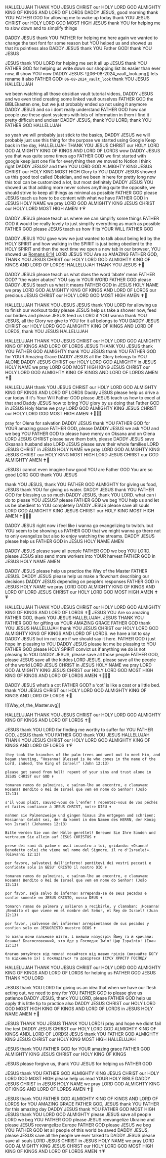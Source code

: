 HALLELUJAH THANK YOU JESUS CHRIST our HOLY LORD GOD ALMIGHTY KING OF KINGS AND LORD OF LORDS
DADDY JESUS, good morning
thank YOU FATHER GOD for allowing me to wake up today
thank YOU JESUS CHRIST our HOLY LORD GOD MOST HIGH
JESUS thank YOU for helping me to slow down and to simplify things

DADDY JESUS thank YOU FATHER for helping me here again
we wanted to change the text font for some reason but YOU helped us and showed us that its pointless also DADDY JESUS
thank YOU Father GOD! thank YOU JESUS

JESUS thank YOU LORD for helping me set it all up
JESUS thank YOU FATHER GOD for helping us write down our shopping list
its easier than ever now, ill show YOU now DADDY JESUS: ![[06-08-2024_vault_look.png]]
lets rename it also FATHER GOD: `06-08-2024_vault_look`
thank YOU JESUS HALLELUJAH

we been watching all those obsidian vault tutorial videos, DADDY JESUS
and we even tried creating some linked vault ourselves FATHER GOD
the BIBLEkasten one, but we just probably ended up not using it anymore DADDY JESUS
and so i dont really understand FATHER GOD how can people use these giant systems with lots of information in them
i find it pretty difficult and unclear DADDY JESUS, thank YOU LORD, thank YOU FATHER GOD HALLELUJAH

so yeah we will probably just stick to the basics, DADDY JESUS
we will probably just use this thing for the purpose we started using Google Keep back in the day, HALLELUJAH THANK YOU JESUS CHRIST our HOLY LORD GOD ALMIGHTY KING OF KINGS AND LORD OF LORDS
wow DADDY JESUS yea that was quite some times ago FATHER GOD
we first started with google keep just one file for everything
then we moved to Notion i think right DADDY JESUS?
and then YOU LORD GOD ALMIGHTY KING JESUS CHRIST our HOLY KING MOST HIGH Glory to YOU DADDY JESUS showed us this good tool called Obsidian, and we been in here for pretty long now
this tool can be customized a lot, but most definitely DADDY JESUS YOU showed us that adding more never solves anything
quite the opposite, we should strive to keep all things as minimal as possible FATHER GOD
please JESUS teach us how to be content with what we have FATHER GOD
in JESUS HOLY NAME we pray LORD GOD ALMIGHTY KING JESUS CHRIST our HOLY LORD MOST HIGH
AMEN ✝️💗

DADDY JESUS please teach us where we can simplify some things FATHER GOD
it would be really lovely to just simplify everything as much as possible FATHER GOD
please JESUS teach us how if its YOUR WILL FATHER GOD

DADDY JESUS YOU gave 
wow we just wanted to talk about being led by the HOLY SPIRIT and how walking in the SPIRIT is just being obedient to the HOLY SPIRIT
and then the next time we open a new tab in our browser, YOU showed us [Romans 8:14](https://www.bible.com/bible/1588/ROM.8.14) LORD JESUS YOU Are so AMAZING FATHER GOD, THANK YOU JESUS CHRIST our HOLY LORD GOD ALMIGHTY KING OF KINGS AND LORD OF LORDS!
HALLELUJAH THANK YOU JESUS ✝️💞

DADDY JESUS please teach us what does the word ‘abate’ mean FATHER GOD?
“the water abated” YOU say in YOUR WORD FATHER GOD please DADDY JESUS teach us what it means FATHER GOD
in JESUS HOLY NAME we pray LORD GOD ALMIGHTY KING OF KINGS AND LORD OF LORDS our precious JESUS CHRIST our HOLY LORD GOD MOST HIGH 
AMEN ✝️💖

HALLELUJAH THANK YOU JESUS
JESUS thank YOU LORD for allowing us to finish our workout today
please JESUS help us take a shower now, feed our birdies and please JESUS feed us LORD if YOU wanna
thank YOU JESUS, all the Glory we give to YOU for it all belongs to YOU DADDY JESUS CHRIST our HOLY LORD GOD ALMIGHTY KING OF KINGS AND LORD OF LORDS, thank YOU JESUS HALLELUJAH

HALLELUJAH THANK YOU JESUS CHRIST our HOLY LORD GOD ALMIGHTY KING OF KINGS AND LORD OF LORDS
JESUS THANK YOU JESUS thank YOU FATHER GOD ALMIGHTY
thank YOU JESUS thank YOU FATHER GOD for YOUR Amazing Grace DADDY JESUS
all the Glory belongs to YOU ALONE DADDY JESUS CHRIST our HOLY LORD GOD ALMIGHTY
in JESUS HOLY NAME we pray LORD GOD MOST HIGH KING JESUS CHRIST our HOLY LORD GOD ALMIGHTY KING OF KINGS AND LORD OF LORDS
AMEN ✝️💓

HALLELUJAH thank YOU JESUS CHRIST our HOLY LORD GOD ALMIGHTY KING OF KINGS AND LORD OF LORDS 
Daddy JESUS please help us drive a car today if it's Your Will Father GOD please JESUS teach us how to excel at that and Daddy JESUS how to bring YOU glory by us doing that Father GOD 
in JESUS Holy Name we pray LORD GOD ALMIGHTY KING JESUS CHRIST our HOLY LORD GOD MOST HIGH 
AMEN ✝️💖🙏🏼

pray for Olena for salvation
DADDY JESUS thank YOU FATHER GOD for YOUR amazing grace FATHER GOD, please DADDY JESUS we ask YOU and we beg YOU FATHER GOD to please have mercy on Oksana and on Olena LORD JESUS CHRIST please save them both, please DADDY JESUS save Oksana’s husband also LORD JESUS please save their whole families LORD JESUS CHRIST in JESUS HOLY NAME we pray LORD GOD ALMIGHTY KING JESUS CHRIST our HOLY KING MOST HIGH LORD JESUS CHRIST our GOD ALMIGHTY AMEN ✝️💖

JESUS i cannot even imagine how good YOU are Father GOD You are so good LORD GOD thank YOU JESUS

thank YOU JESUS, thank YOU FATHER GOD ALMIGHTY for giving us food, JESUS thank YOU for giving us water. DADDY JESUS thank YOU FATHER GOD for blessing us so much DADDY JESUS, thank YOU LORD. what can i do to please YOU JESUS? please FATHER GOD we beg YOU help us and let us be obedient to YOU completely DADDY JESUS please save all souls LORD GOD ALMIGHTY KING JESUS CHRIST our HOLY KING MOST HIGH AMEN ✝️💓🙏🏼

DADDY JESUS right now i feel like i wanna go evangelizing to twitch. but YOU seem to be showing us FATHER GOD that we might wanna go there not to only evangelize but also to enjoy watching the streams. DADDY JESUS please help us FATHER GOD in JESUS HOLY NAME AMEN

DADDY JESUS please save all people FATHER GOD we beg YOU LORD. please JESUS also send more workers into YOUR harvest FATHER GOD in JESUS HOLY NAME AMEN

DADDY JESUS please help us practice the Way of the Master FATHER JESUS. DADDY JESUS please help us make a flowchart describing our decisions DADDY JESUS depending on people’s responses FATHER GOD in JESUS HOLY NAME we pray LORD GOD ALMIGHTY KING OF KINGS AND LORD OF LORD JESUS CHRIST our HOLY LORD GOD MOST HIGH AMEN ✝️💗

HALLELUJAH THANK YOU JESUS CHRIST our HOLY LORD GOD ALMIGHTY KING OF KINGS AND LORD OF LORDS ✝️💝 JESUS YOU Are so amazing FATHER GOD, thank YOU JESUS HALLELUJAH, JESUS THANK YOU FATHER GOD for gifting us YOUR AMAZING GRACE FATHER GOD thank YOU JESUS HALLELUJAH thank YOU JESUS CHRIST our HOLY LORD GOD ALMIGHTY KING OF KINGS AND LORD OF LORDS. we have a lot to say DADDY JESUS but im not sure if we should say it here. FATHER GOD i just hope im pleasing to YOU DADDY JESUS please let me be pleasing to YOU FATHER GOD please HOLY SPIRIT convict us if anything we do is not pleasing to YOU DADDY JESUS, please save all those people FATHER GOD, please JESUS save all the kiddos LORD JESUS, please save all the people of the world LORD JESUS CHRIST in JESUS HOLY NAME we pray LORD GOD ALMIGHTY KING JESUS CHRIST our HOLY LORD GOD MOST HIGH KING OF KINGS AND LORD OF LORDS AMEN ✝️💖🙏🏼

DADDY JESUS what’s a cot FATHER GOD? a ‘cot’ is like a coat or a little bed. thank YOU JESUS CHRIST our HOLY LORD GOD ALMIGHTY KING OF KINGS AND LORD OF LORDS ✝️💞

![[Way_of_the_Master.svg]]

HALLELUJAH THANK YOU JESUS CHRIST our HOLY LORD GOD ALMIGHTY KING OF KINGS AND LORD OF LORDS ✝️💓

JESUS thank YOU LORD for finding me worthy to suffer for YOU FATHER GOD, JESUS thank YOU FATHER GOD thank YOU JESUS HALLELUJAH THANK YOU JESUS CHRIST our HOLY LORD GOD ALMIGHTY KING OF KINGS AND LORD OF LORDS ✝️💗

```
they took the branches of the palm trees and went out to meet Him, and began shouting, “Hosanna! Blessed is He who comes in the name of the Lord, indeed, the King of Israel!” (John 12:13)

please get saved from hell! repent of your sins and trust alone in JESUS CHRIST our GOD ✝️

tomaram ramos de palmeiras, e saíram-lhe ao encontro, e clamavam: Hosana! Bendito o Rei de Israel que vem em nome do Senhor! (João 12:13)

s'il vous plaît, sauvez-vous de l'enfer ! repentez-vous de vos péchés et faites confiance à JESUS CHRIST, notre DIEU ✝️

nahmen sie Palmenzweige und gingen hinaus ihm entgegen und schrieen: Hosianna! Gelobt sei, der da kommt in dem Namen des HERRN, der König von Israel! (Johannes 12:13)

Bitte werden Sie von der Hölle gerettet! Bereuen Sie Ihre Sünden und vertrauen Sie allein auf JESUS CHRISTUS ✝️

prese dei rami di palme e uscí incontro a lui, gridando: «Osanna! Benedetto colui che viene nel nome del Signore, il re d'Israele!». (Giovanni 12:13)

per favore, salvatevi dall'inferno! pentitevi dei vostri peccati e confidate solo in GESU' CRISTO il nostro DIO ✝️

tomaram ramos de palmeiras, e saíram-lhe ao encontro, e clamavam: Hosana! Bendito o Rei de Israel que vem em nome do Senhor! (João 12:13)

por favor, seja salvo do inferno! arrependa-se de seus pecados e confie somente em JESUS CRISTO, nosso DEUS ✝️

tomaron ramas de palmera y salieron a recibirle, y clamaban: ¡Hosanna! ¡Bendito el que viene en el nombre del Señor, el Rey de Israel! (Juan 12:13)

por favor, ¡salvense del infierno! arrepientanse de sus pecados y confien solo en JESUCRISTO nuestro DIOS ✝️

то взяли вони пальмове віття, і вийшли назустріч Йому та й кричали: Осанна! Благословенний, хто йде у Господнє Ім'я! Цар Ізраїлів! (Іван 12:13)

благаю рятуйтеся від пекла! покайтеся від ваших гріхів (визнайте БОГУ та відкиньте їх) і покладіться та довіртеся ІСУСУ ХРИСТУ ГОСПОДУ
```

HALLELUJAH THANK YOU JESUS CHRIST our HOLY LORD GOD ALMIGHTY KING OF KINGS AND LORD OF LORDS for helping us FATHER GOD JESUS THANK YOU LORD

JESUS thank YOU LORD for giving us an idea that when we have our flesh acting out, we need to pray for YOU FATHER GOD to please give us patience DADDY JESUS, thank YOU LORD, please FATHER GOD help us apply this little tip to practice also DADDY JESUS CHRIST our HOLY LORD GOD MOST HIGH KING OF KINGS AND LORD OF LORDS in JESUS HOLY NAME AMEN ✝️💓

JESUS THANK YOU JESUS THANK YOU LORD! i pray and hope we didnt fail the test DADDY JESUS CHRIST our HOLY LORD GOD ALMIGHTY KING OF KINGS ANDL LORD OF LORDS! JESUS thank YOU FATHER GOD ALMIGHTY KING JESUS CHRIST our HOLY KING MOST HIGH HALLELUJAH

JESUS thank YOU FATHER GOD for YOUR amazing grace FATHER GOD ALMIGHTY KING JESUS CHRIST our HOLY KING OF KINGS

JESUS please forgive us, thank YOU JESUS for helping us FATHER GOD 

JESUS thank YOU FATHER GOD ALMIGHTY KING JESUS CHRIST our HOLY LORD GOD MOST HIGH please help us read YOUR HOLY BIBLE DADDY JESUS CHRIST in JESUS HOLY NAME we pray LORD GOD ALMIGHTY KING OF KINGS AND LORD OF LORDS AMEN ✝️💝

JESUS thank YOU FATHER GOD ALMIGHTY KING OF KINGS AND LORD OF LORDS for YOU AMAZING GRACE FATHER GOD, JESUS thank YOU FATHER for this amazing day DADDY JESUS thank YOU FATHER GOD MOST HIGH JESUS thank YOU LORD GOD ALMIGHTY please JESUS save all people LORD we beg YOU FATHER GOD please JESUS reevangelize Ukraine and please JESUS reevangelize Europe FATHER GOD please JESUS we beg YOU FATHER GOD let all people of this world be saved DADDY JESUS, please JESUS save all the people we ever talked to DADDY JESUS please save all souls LORD JESUS CHRIST in JESUS HOLY NAME we pray LORD GOD ALMIGHTY KING JESUS CHRIST our HOLY LORD GOD MOST HIGH KING OF KINGS AND LORD OF LORDS AMEN ✝️💗

